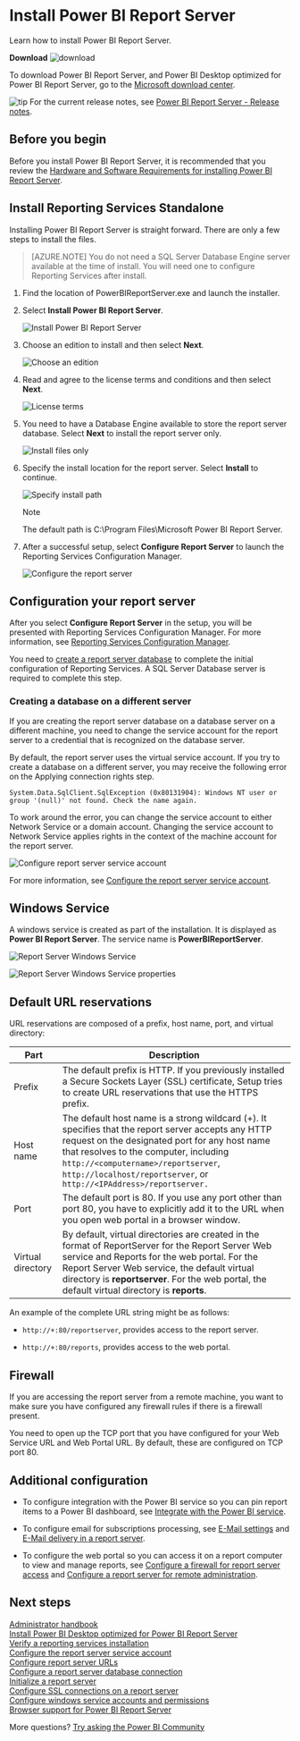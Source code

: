 <properties
   pageTitle="Install Power BI Report Server"
   description="Learn how to install Power BI Report Server. "
   services="powerbi"
   documentationCenter=""
   authors="guyinacube"
   manager="erikre"
   backup=""
   editor=""
   tags=""
   qualityFocus="no"
   qualityDate=""/>
<tags
   ms.service="powerbi"
   ms.devlang="NA"
   ms.topic="article"
   ms.tgt_pltfrm="NA"
   ms.workload="powerbi"
   ms.date="05/15/2017"
   ms.author="asaxton"/>

# Install Power BI Report Server

Learn how to install Power BI Report Server.

 **Download** ![download](media/download.png "download")

To download Power BI Report Server, and Power BI Desktop optimized for Power BI Report Server, go to the [Microsoft download center](https://go.microsoft.com/fwlink/?linkid=839351).

![tip](media/fyi-tip.png "tip") For the current release notes, see [Power BI Report Server - Release notes](reportserver-release-notes.md).

## Before you begin

Before you install Power BI Report Server, it is recommended that you review the [Hardware and Software Requirements for installing Power BI Report Server](reportserver-system-requirements.md).

## Install Reporting Services Standalone

Installing Power BI Report Server is straight forward. There are only a few steps to install the files.

> [AZURE.NOTE] You do not need a SQL Server Database Engine server available at the time of install. You will need one to configure Reporting Services after install.

1. Find the location of PowerBIReportServer.exe and launch the installer.

2. Select **Install Power BI Report Server**.

    ![Install Power BI Report Server](media/reportserver-install-report-server/pbireportserver-install.png)

3. Choose an edition to install and then select **Next**.

    ![Choose an edition](media/reportserver-install-report-server/pbireportserver-choose-edition.png)

4. Read and agree to the license terms and conditions and then select **Next**.

    ![License terms](media/reportserver-install-report-server/pbireportserver-eula.png)

5. You need to have a Database Engine available to store the report server database. Select **Next** to install the report server only.

    ![Install files only](media/reportserver-install-report-server/pbireportserver-install-files-only.png)

6. Specify the install location for the report server. Select **Install** to continue.

    ![Specify install path](media/reportserver-install-report-server/pbireportserver-install-file-path.png)

    > [!NOTE]
    > The default path is C:\Program Files\Microsoft Power BI Report Server.

7. After a successful setup, select **Configure Report Server** to launch the Reporting Services Configuration Manager.

    ![Configure the report server](media/reportserver-install-report-server/pbireportserver-configure.png)

## Configuration your report server

After you select **Configure Report Server** in the setup, you will be presented with Reporting Services Configuration Manager. For more information, see [Reporting Services Configuration Manager](https://docs.microsoft.com/sql/reporting-services/install-windows/reporting-services-configuration-manager-native-mode).

You need to [create a report server database](https://docs.microsoft.com/sql/reporting-services/install-windows/ssrs-report-server-create-a-report-server-database) to complete the initial configuration of Reporting Services. A SQL Server Database server is required to complete this step.

### Creating a database on a different server

If you are creating the report server database on a database server on a different machine, you need to change the service account for the report server to a credential that is recognized on the database server. 

By default, the report server uses the virtual service account. If you try to create a database on a different server, you may receive the following error on the Applying connection rights step.

`System.Data.SqlClient.SqlException (0x80131904): Windows NT user or group '(null)' not found. Check the name again.`

To work around the error, you can change the service account to either Network Service or a domain account. Changing the service account to Network Service applies rights in the context of the machine account for the report server.

![Configure report server service account](media/reportserver-install-report-server/pbireportserver-configure-account.png)

For more information, see [Configure the report server service account](https://docs.microsoft.com/sql/reporting-services/install-windows/configure-the-report-server-service-account-ssrs-configuration-manager).

## Windows Service

A windows service is created as part of the installation. It is displayed as **Power BI Report Server**. The service name is **PowerBIReportServer**.

![Report Server Windows Service](media/reportserver-install-report-server/pbireportserver-windows-service.png)

![Report Server Windows Service properties](media/reportserver-install-report-server/pbireportserver-windows-service2.png)

## Default URL reservations

URL reservations are composed of a prefix, host name, port, and virtual directory:

|Part|Description|
|----------|-----------------|
|Prefix|The default prefix is HTTP. If you previously installed a Secure Sockets Layer (SSL) certificate, Setup tries to create URL reservations that use the HTTPS prefix.|
|Host name|The default host name is a strong wildcard (+). It specifies that the report server accepts any HTTP request on the designated port for any host name that resolves to the computer, including `http://<computername>/reportserver`, `http://localhost/reportserver`, or `http://<IPAddress>/reportserver.`|
|Port|The default port is 80. If you use any port other than port 80, you have to explicitly add it to the URL when you open web portal in a browser window.|
|Virtual directory|By default, virtual directories are created in the format of ReportServer for the Report Server Web service and Reports for the web portal. For the Report Server Web service, the default virtual directory is **reportserver**. For the web portal, the default virtual directory is **reports**.|

An example of the complete URL string might be as follows:

- `http://+:80/reportserver`, provides access to the report server.

- `http://+:80/reports`, provides access to the web portal.

## Firewall

If you are accessing the report server from a remote machine, you want to make sure you have configured any firewall rules if there is a firewall present.

You need to open up the TCP port that you have configured for your Web Service URL and Web Portal URL. By default, these are configured on TCP port 80.

## Additional configuration

- To configure integration with the Power BI service so you can pin report items to a Power BI dashboard, see [Integrate with the Power BI service](https://docs.microsoft.com/sql/reporting-services/install-windows/power-bi-report-server-integration-configuration-manager).

- To configure email for subscriptions processing, see [E-Mail settings](https://docs.microsoft.com/sql/reporting-services/install-windows/e-mail-settings-reporting-services-native-mode-configuration-manager) and [E-Mail delivery in a report server](https://docs.microsoft.com/sql/reporting-services/subscriptions/e-mail-delivery-in-reporting-services).

- To configure the web portal so you can access it on a report computer to view and manage reports, see [Configure a firewall for report server access](https://docs.microsoft.com/sql/reporting-services/report-server/configure-a-firewall-for-report-server-access) and [Configure a report server for remote administration](https://docs.microsoft.com/sql/reporting-services/report-server/configure-a-report-server-for-remote-administration).

## Next steps

[Administrator handbook](reportserver-admin-handbook-overview.md)  
[Install Power BI Desktop optimized for Power BI Report Server](reportserver-install-powerbi-desktop.md)  
[Verify a reporting services installation](https://docs.microsoft.com/sql/reporting-services/install-windows/verify-a-reporting-services-installation)  
[Configure the report server service account](https://docs.microsoft.com/sql/reporting-services/install-windows/configure-the-report-server-service-account-ssrs-configuration-manager)  
[Configure report server URLs](https://docs.microsoft.com/sql/reporting-services/install-windows/configure-report-server-urls-ssrs-configuration-manager)  
[Configure a report server database connection](https://docs.microsoft.com/sql/reporting-services/install-windows/configure-a-report-server-database-connection-ssrs-configuration-manager)  
[Initialize a report server](https://docs.microsoft.com/sql/reporting-services/install-windows/ssrs-encryption-keys-initialize-a-report-server)  
[Configure SSL connections on a report server](https://docs.microsoft.com/sql/reporting-services/security/configure-ssl-connections-on-a-native-mode-report-server)  
[Configure windows service accounts and permissions](https://docs.microsoft.com/sql/database-engine/configure-windows/configure-windows-service-accounts-and-permissions)  
[Browser support for Power BI Report Server](reportserver-browser-support.md)

More questions? [Try asking the Power BI Community](https://community.powerbi.com/)
